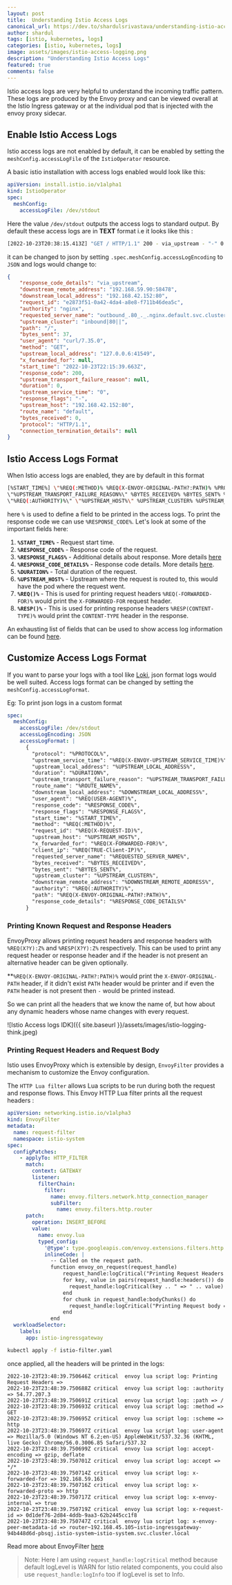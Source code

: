 ```yaml
---
layout: post
title:  Understanding Istio Access Logs
canonical_url: https://dev.to/shardulsrivastava/understanding-istio-access-logs-2k5o
author: shardul
tags: [istio, kubernetes, logs]
categories: [istio, kubernetes, logs]
image: assets/images/istio-access-logging.png
description: "Understanding Istio Access Logs"
featured: true
comments: false
---
```

Istio access logs are very helpful to understand the incoming traffic pattern. These logs are produced by the Envoy proxy and can be viewed overall at the Istio Ingress gateway or at the individual pod that is injected with the envoy proxy sidecar.

## Enable Istio Access Logs

Istio access logs are not enabled by default, it can be enabled by setting the `meshConfig.accessLogFile` of the `IstioOperator` resource.

A basic istio installation with access logs enabled would look like this:

```yaml
apiVersion: install.istio.io/v1alpha1
kind: IstioOperator
spec:
  meshConfig:
    accessLogFile: /dev/stdout
``` 

Here the value `/dev/stdout` outputs the access logs to standard output. By default these access logs are in **TEXT** format i.e it looks like this :

```bash
[2022-10-23T20:38:15.413Z] "GET / HTTP/1.1" 200 - via_upstream - "-" 0 37 0 0 "-" "curl/7.35.0" "3ce3e159-9dba-4617-9e85-feb1106a682c" "nginx" "192.168.42.152:80" inbound|80|| 127.0.0.6:52375 192.168.42.152:80 192.168.59.90:34854 outbound_.80_._.nginx.default.svc.cluster.local default
``` 

it can be changed to json by setting `.spec.meshConfig.accessLogEncoding` to `JSON` and logs would change to:

```json
{
    "response_code_details": "via_upstream",
    "downstream_remote_address": "192.168.59.90:58478",
    "downstream_local_address": "192.168.42.152:80",
    "request_id": "e2873f51-0a42-4da4-a8e8-f711b46dea5c",
    "authority": "nginx",
    "requested_server_name": "outbound_.80_._.nginx.default.svc.cluster.local",
    "upstream_cluster": "inbound|80||",
    "path": "/",
    "bytes_sent": 37,
    "user_agent": "curl/7.35.0",
    "method": "GET",
    "upstream_local_address": "127.0.0.6:41549",
    "x_forwarded_for": null,
    "start_time": "2022-10-23T22:15:39.663Z",
    "response_code": 200,
    "upstream_transport_failure_reason": null,
    "duration": 0,
    "upstream_service_time": "0",
    "response_flags": "-",
    "upstream_host": "192.168.42.152:80",
    "route_name": "default",
    "bytes_received": 0,
    "protocol": "HTTP/1.1",
    "connection_termination_details": null
}
```

<!-- TO-DO: A Helm chart-based installation access logs  --> 

## Istio Access Logs Format
When Istio access logs are enabled, they are by default in this format

```bash
[%START_TIME%] \"%REQ(:METHOD)% %REQ(X-ENVOY-ORIGINAL-PATH?:PATH)% %PROTOCOL%\" %RESPONSE_CODE% %RESPONSE_FLAGS% %RESPONSE_CODE_DETAILS% %CONNECTION_TERMINATION_DETAILS%
\"%UPSTREAM_TRANSPORT_FAILURE_REASON%\" %BYTES_RECEIVED% %BYTES_SENT% %DURATION% %RESP(X-ENVOY-UPSTREAM-SERVICE-TIME)% \"%REQ(X-FORWARDED-FOR)%\" \"%REQ(USER-AGENT)%\" \"%REQ(X-REQUEST-ID)%\"
\"%REQ(:AUTHORITY)%\" \"%UPSTREAM_HOST%\" %UPSTREAM_CLUSTER% %UPSTREAM_LOCAL_ADDRESS% %DOWNSTREAM_LOCAL_ADDRESS% %DOWNSTREAM_REMOTE_ADDRESS% %REQUESTED_SERVER_NAME% %ROUTE_NAME%\n
```

here `%` is used to define a field to be printed in the access logs. To print the response code we can use `%RESPONSE_CODE%`. Let's look at some of the important fields here:

1. **`%START_TIME%`**  - Request start time.
2. **`%RESPONSE_CODE%`** - Response code of the request.
3. **`%RESPONSE_FLAGS%`** - Additional details about response.  More details [here](https://www.envoyproxy.io/docs/envoy/latest/configuration/observability/access_log/usage#command-operators:~:text=typed%20JSON%20logs.-,%25RESPONSE_FLAGS%25,-Additional%20details%20about)
4. **`%RESPONSE_CODE_DETAILS%`** - Response code details. More details [here](https://www.envoyproxy.io/docs/envoy/latest/configuration/http/http_conn_man/response_code_details#response-code-details).
5. **`%DURATION%`** - Total duration of the request.
6. **`%UPSTREAM_HOST%`** - Upstream where the request is routed to, this would have the pod where the request went. 
7. **`%REQ()%`** - This is used for printing request headers `%REQ(-FORWARDED-FOR)%` would print the `X-FORWARDED-FOR` request header.
8. **`%RESP()%`** - This is used for printing response headers `%RESP(CONTENT-TYPE)%` would print the `CONTENT-TYPE` header in the response.

An exhausting list of fields that can be used to show access log information can be found [here](https://www.envoyproxy.io/docs/envoy/latest/configuration/observability/access_log/usage#command-operators). 

## Customize Access Logs Format
If you want to parse your logs with a tool like [Loki](https://grafana.com/oss/loki/), json format logs would be well suited. Access logs format can be changed by setting the `meshConfig.accessLogFormat`. 

Eg: To print json logs in a custom format

```yaml
spec:
  meshConfig:
    accessLogFile: /dev/stdout
    accessLogEncoding: JSON
    accessLogFormat: |
      {
        "protocol": "%PROTOCOL%",
        "upstream_service_time": "%REQ(X-ENVOY-UPSTREAM_SERVICE_TIME)%",
        "upstream_local_address": "%UPSTREAM_LOCAL_ADDRESS%",
        "duration": "%DURATION%",
        "upstream_transport_failure_reason": "%UPSTREAM_TRANSPORT_FAILURE_REASON%",
        "route_name": "%ROUTE_NAME%",
        "downstream_local_address": "%DOWNSTREAM_LOCAL_ADDRESS%",
        "user_agent": "%REQ(USER-AGENT)%",
        "response_code": "%RESPONSE_CODE%",
        "response_flags": "%RESPONSE_FLAGS%",
        "start_time": "%START_TIME%",
        "method": "%REQ(:METHOD)%",
        "request_id": "%REQ(X-REQUEST-ID)%",
        "upstream_host": "%UPSTREAM_HOST%",
        "x_forwarded_for": "%REQ(X-FORWARDED-FOR)%",
        "client_ip": "%REQ(TRUE-Client-IP)%",
        "requested_server_name": "%REQUESTED_SERVER_NAME%",
        "bytes_received": "%BYTES_RECEIVED%",
        "bytes_sent": "%BYTES_SENT%",
        "upstream_cluster": "%UPSTREAM_CLUSTER%",
        "downstream_remote_address": "%DOWNSTREAM_REMOTE_ADDRESS%",
        "authority": "%REQ(:AUTHORITY)%",
        "path": "%REQ(X-ENVOY-ORIGINAL-PATH?:PATH)%",
        "response_code_details": "%RESPONSE_CODE_DETAILS%"
      }
```

### Printing Known Request and Response Headers
EnvoyProxy allows printing request headers and response headers with `%REQ(X?Y):Z%` and `%RESP(X?Y):Z%` respectively. This can be used to print any request header or response header and if the header is not present an alternative header can be given optionally.

**`%REQ(X-ENVOY-ORIGINAL-PATH?:PATH)%` would print the `X-ENVOY-ORIGINAL-PATH` header, if it didn't exist `PATH` header would be printer and if even the `PATH` header is not present then `-` would be printed instead.

So we can print all the headers that we know the name of, but how about any dynamic headers whose name changes with every request.

![Istio Access logs IDK]({{ site.baseurl }}/assets/images/istio-logging-think.jpeg)

### Printing Request Headers and Request Body

Istio uses EnvoyProxy which is extensible by design, `EnvoyFilter` provides a mechanism to customize the Envoy configuration. 

The `HTTP Lua filter` allows Lua scripts to be run during both the request and response flows. This Envoy HTTP Lua filter prints all the request headers :


```yaml
apiVersion: networking.istio.io/v1alpha3
kind: EnvoyFilter
metadata:
  name: request-filter
  namespace: istio-system
spec:
  configPatches:
    - applyTo: HTTP_FILTER
      match:
        context: GATEWAY
        listener:
          filterChain:
            filter:
              name: envoy.filters.network.http_connection_manager
              subFilter:
                name: envoy.filters.http.router
      patch:
        operation: INSERT_BEFORE
        value:
          name: envoy.lua
          typed_config:
            '@type': type.googleapis.com/envoy.extensions.filters.http.lua.v3.Lua
            inlineCode: |
              -- Called on the request path.
              function envoy_on_request(request_handle)
                  request_handle:logCritical("Printing Request Headers => ")
                  for key, value in pairs(request_handle:headers()) do
                    request_handle:logCritical(key .. " => " .. value)
                  end
                  for chunk in request_handle:bodyChunks() do
                    request_handle:logCritical("Printing Request body => " .. chunk:getBytes(0, chunk:length()))
                  end
              end
  workloadSelector:
    labels:
      app: istio-ingressgateway
```

```bash
kubectl apply -f istio-filter.yaml
```

once applied, all the headers will be printed in the logs:

```
2022-10-23T23:48:39.750646Z critical  envoy lua script log: Printing Request Headers => 
2022-10-23T23:48:39.750688Z critical  envoy lua script log: :authority => 54.77.207.3
2022-10-23T23:48:39.750691Z critical  envoy lua script log: :path => /
2022-10-23T23:48:39.750693Z critical  envoy lua script log: :method => GET
2022-10-23T23:48:39.750695Z critical  envoy lua script log: :scheme => http
2022-10-23T23:48:39.750697Z critical  envoy lua script log: user-agent => Mozilla/5.0 (Windows NT 6.2;en-US) AppleWebKit/537.32.36 (KHTML, live Gecko) Chrome/56.0.3006.85 Safari/537.32
2022-10-23T23:48:39.750699Z critical  envoy lua script log: accept-encoding => gzip, deflate
2022-10-23T23:48:39.750701Z critical  envoy lua script log: accept => */*
2022-10-23T23:48:39.750714Z critical  envoy lua script log: x-forwarded-for => 192.168.59.163
2022-10-23T23:48:39.750716Z critical  envoy lua script log: x-forwarded-proto => http
2022-10-23T23:48:39.750717Z critical  envoy lua script log: x-envoy-internal => true
2022-10-23T23:48:39.750719Z critical  envoy lua script log: x-request-id => 0d1def76-2d84-4ddb-9aa3-62b2445cc1f8
2022-10-23T23:48:39.750747Z critical  envoy lua script log: x-envoy-peer-metadata-id => router~192.168.45.105~istio-ingressgateway-94b448d6d-pbsqj.istio-system~istio-system.svc.cluster.local

```

Read more about EnvoyFilter [here](https://istio.io/latest/docs/reference/config/networking/envoy-filter/)

> Note: Here I am using `request_handle:logCritical` method because default logLevel is WARN for Istio related components, you could also use `request_handle:logInfo` too if logLevel is set to Info.
